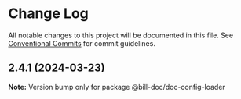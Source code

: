 # Change Log

All notable changes to this project will be documented in this file.
See [Conventional Commits](https://conventionalcommits.org) for commit guidelines.

## 2.4.1 (2024-03-23)

**Note:** Version bump only for package @bill-doc/doc-config-loader
